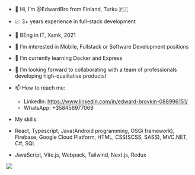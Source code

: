 - 👋 Hi, I’m @EdwardBro from Finland, Turku :finland:
- 📈 3+ years experience in full-stack development
- 📜 BEng in IT, Xamk, 2021

- 👀 I’m interested in Mobile, Fullstack or Software Development positions
- 🌱 I’m currently learning Docker and Express
- 💞️ I’m looking forward to collaborating with a team of professionals developing high-qualitative products!
- 📫 How to reach me:

  -  LinkedIn: https://www.linkedin.com/in/edward-brovkin-088996151/
  -  WhatsApp: +358456977069

- My skills:
- React, Typescript, Java(Android programming, OSGi framework), Firebase, Google Cloud Platform, HTML, CSS(SCSS, SASS), MVC.NET, C#, SQL
- JavaScript, Vite.js, Webpack, Tailwind, Next.js, Redux

![](https://komarev.com/ghpvc/?username=edwardbro&color=red)

<!---
EdwardBro/EdwardBro is a ✨ special ✨ repository because its `README.md` (this file) appears on your GitHub profile.
You can click the Preview link to take a look at your changes.
--->
